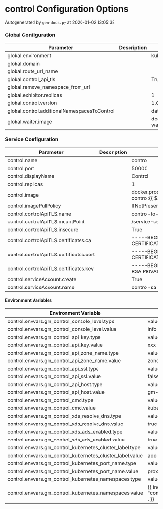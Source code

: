 # control Configuration Options

Autogenerated by `gen-docs.py` at 2020-01-02 13:05:38

### Global Configuration

|                 Parameter                  |Description|           Default           |
|--------------------------------------------|-----------|-----------------------------|
|global.environment                          |           |kubernetes                   |
|global.domain                               |           |                             |
|global.route_url_name                       |           |                             |
|global.control_api_tls                      |           |True                         |
|global.remove_namespace_from_url            |           |                             |
|global.exhibitor.replicas                   |           |                            1|
|global.control.version                      |           |1.0.2                        |
|global.control.additionalNamespacesToControl|           |data-only                    |
|global.waiter.image                         |           |deciphernow/k8s-waiter:latest|

### Service Configuration

|               Parameter               |Description|                                           Default                                            |
|---------------------------------------|-----------|----------------------------------------------------------------------------------------------|
|control.name                           |           |control                                                                                       |
|control.port                           |           |                                                                                         50000|
|control.displayName                    |           |Control                                                                                       |
|control.replicas                       |           |                                                                                             1|
|control.image                          |           |docker.production.deciphernow.com/deciphernow/gm-control:{{ $.Values.global.control.version }}|
|control.imagePullPolicy                |           |IfNotPresent                                                                                  |
|control.controlApiTLS.name             |           |control-to-control-api-certs                                                                  |
|control.controlApiTLS.mountPoint       |           |/service-certs                                                                                |
|control.controlApiTLS.insecure         |           |True                                                                                          |
|control.controlApiTLS.certificates.ca  |           |-----BEGIN CERTIFICATE----- ... -----END CERTIFICATE-----                                     |
|control.controlApiTLS.certificates.cert|           |-----BEGIN CERTIFICATE----- ... -----END CERTIFICATE-----                                     |
|control.controlApiTLS.certificates.key |           |-----BEGIN RSA PRIVATE KEY----- ... -----END RSA PRIVATE KEY-----                             |
|control.serviceAccount.create          |           |True                                                                                          |
|control.serviceAccount.name            |           |control-sa                                                                                    |

#### Environment Variables

|                  Environment Variable                   |              Default               |
|---------------------------------------------------------|------------------------------------|
|control.envvars.gm_control_console_level.type            |value                               |
|control.envvars.gm_control_console_level.value           |info                                |
|control.envvars.gm_control_api_key.type                  |value                               |
|control.envvars.gm_control_api_key.value                 |xxx                                 |
|control.envvars.gm_control_api_zone_name.type            |value                               |
|control.envvars.gm_control_api_zone_name.value           |zone-default-zone                   |
|control.envvars.gm_control_api_ssl.type                  |value                               |
|control.envvars.gm_control_api_ssl.value                 |false                               |
|control.envvars.gm_control_api_host.type                 |value                               |
|control.envvars.gm_control_api_host.value                |gm-control-api:5555                 |
|control.envvars.gm_control_cmd.type                      |value                               |
|control.envvars.gm_control_cmd.value                     |kubernetes                          |
|control.envvars.gm_control_xds_resolve_dns.type          |value                               |
|control.envvars.gm_control_xds_resolve_dns.value         |true                                |
|control.envvars.gm_control_xds_ads_enabled.type          |value                               |
|control.envvars.gm_control_xds_ads_enabled.value         |true                                |
|control.envvars.gm_control_kubernetes_cluster_label.type |value                               |
|control.envvars.gm_control_kubernetes_cluster_label.value|app                                 |
|control.envvars.gm_control_kubernetes_port_name.type     |value                               |
|control.envvars.gm_control_kubernetes_port_name.value    |proxy                               |
|control.envvars.gm_control_kubernetes_namespaces.type    |value                               |
|control.envvars.gm_control_kubernetes_namespaces.value   |{{ include "control.namespaces" . }}|

